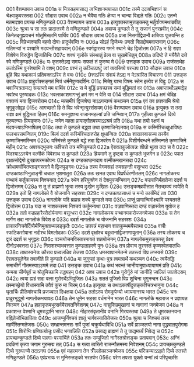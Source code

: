 001	वैशम्पायन उवाच
001a	स मित्रसहमासाद्य त्वभिज्ञानमयाचत
001c	तस्मै ददावभिज्ञानं स चेक्ष्वाकुवरस्तदा
002	सौदास उवाच
002a	न चैवैषा गतिः क्षेम्या न चान्या विद्यते गतिः
002c	एतन्मे मतमाज्ञाय प्रयच्छ मणिकुण्डले
003	वैशम्पायन उवाच
003a	इत्युक्तस्तामुत्तङ्कस्तु भर्तुर्वाक्यमथाब्रवीत्
003c	श्रुत्वा च सा ततः प्रादात्तस्मै ते मणिकुण्डले
004a	अवाप्य कुण्डले ते तु राजानं पुनरब्रवीत्
004c	किमेतद्गुह्यवचनं श्रोतुमिच्छामि पार्थिव
005	सौदास उवाच
005a	प्रजा निसर्गाद्विप्रान्वै क्षत्रियाः पूजयन्ति ह
005c	विप्रेभ्यश्चापि बहवो दोषाः प्रादुर्भवन्ति नः
006a	सोऽहं द्विजेभ्यः प्रणतो विप्राद्दोषमवाप्तवान्
006c	गतिमन्यां न पश्यामि मदयन्तीसहायवान्
006e	स्वर्गद्वारस्य गमने स्थाने चेह द्विजोत्तम
007a	न हि राज्ञा विशेषेण विरुद्धेन द्विजातिभिः
007c	शक्यं नृलोके संस्थातुं प्रेत्य वा सुखमेधितुम्
008a	तदिष्टे ते मयैवैते दत्ते स्वे मणिकुण्डले
008c	यः कृतस्तेऽद्य समयः सफलं तं कुरुष्व मे
009	उत्तङ्क उवाच
009a	राजंस्तथेह कर्ताऽस्मि पुनरेष्यामि ते वशम्
009c	प्रश्नं तु कञ्चित्प्रष्टुं त्वां व्यवसिष्ये परन्तप
010	सौदास उवाच
010a	ब्रूहि विप्र यथाकामं प्रतिवक्ताऽस्मि ते वचः
010c	छेत्ताऽस्मि संशयं तेऽद्य न मेऽत्रास्ति विचारणा
011	उत्तङ्क उवाच
011a	प्राहुर्वाक्सङ्गतं मित्रं धर्मनैपुण्यदर्शिनः
011c	मित्रेषु यश्च विषमः स्तेन इत्येव तं विदुः
012a	स भवान्मित्रतामद्य सम्प्राप्तो मम पार्थिव
012c	स मे बुद्धिं प्रयच्छस्व समां बुद्धिमतां वर
013a	अवाप्तार्थोऽहमद्येह भवांश्च पुरुषादकः
013c	भवत्सकाशमागन्तुं क्षमं मम न वेति वा
014	सौदास उवाच
014a	क्षमं चेदिह वक्तव्यं मया द्विजवरोत्तम
014c	मत्समीपं द्विजश्रेष्ठ नाऽऽगन्तव्यं कथञ्चन
015a	एवं तव प्रपश्यामि श्रेयो भृगुकुलोद्वह
015c	आगच्छतो हि ते विप्र भवेन्मृत्युरसंशयम्
016	वैशम्पायन उवाच
016a	इत्युक्तः स तदा राज्ञा क्षमं बुद्धिमता हितम्
016c	समनुज्ञाप्य राजानमहल्यां प्रति जग्मिवान्
017a	गृहीत्वा कुण्डले दिव्ये गुरुपत्न्याः प्रियङ्करः
017c	जवेन महता प्रायाद्गौतमस्याऽऽश्रमं प्रति
018a	यथा तयो रक्षणं च मदयन्त्याऽभिभाषितम्
018c	तथा ते कुण्डले बद्ध्वा तथा कृष्णाजिनेऽनयत्
019a	स कस्मिंश्चित्क्षुधाविष्टः फलभारसमन्वितम्
019c	बिल्वं ददर्श कस्मिंश्चिदारुरोह क्षुधान्वितः
020a	शाखास्वासज्य तस्यैव कृष्णाजिनमरिन्दम
020c	यस्मिंस्ते कुण्डले बद्धे तदा द्विजवरेण वै
021a	विशीर्णबन्धने तस्मिन्गते कृष्णाजिने महीम्
021c	अपश्यद्भुजगः कश्चित्ते तत्र मणिकुण्डले
022a	ऐरावतकुलोत्पन्नः शीघ्रो भूत्वा तदा स वै
022c	विदश्याऽऽस्येन वल्मीकं विवेशाथ स कुण्डले
023a	ह्रियमाणे तु दृष्ट्वा स कुण्डले भुजगेन ह
023c	पपात वृक्षात्सोद्वेगो दुःखात्परमकोपनः
024a	स दण्डकाष्ठमादाय वल्मीकमखनत्तदा
024c	क्रोधामर्षाभितप्ताङ्गस्ततो वै द्विजपुङ्गवः
025a	तस्य वेगमसह्यं तमसहन्ती वसुन्धरा
025c	दण्डकाष्ठाभिनुन्नाङ्गी चचाल भृशमातुरा
026a	ततः खनत एवाथ विप्रर्षेर्धरणीतलम्
026c	नागलोकस्य पन्थानं कर्तुकामस्य निश्चयात्
027a	रथेन हरियुक्तेन तं देशमुपजग्मिवान्
027c	वज्रपाणिर्महातेजा ददर्श च द्विजोत्तमम्
028a	स तु तं ब्राह्मणो भूत्वा तस्य दुःखेन दुःखितः
028c	उत्तङ्कमब्रवीत्तात नैतच्छक्यं त्वयेति वै
029a	इतो हि नागलोको वै योजनानि सहस्रशः
029c	न दण्डकाष्ठसाध्यं च मन्ये कार्यमिदं तव
030	उत्तङ्क उवाच
030a	नागलोके यदि ब्रह्मन्न शक्ये कुण्डले मया
030c	प्राप्तुं प्राणान्विमोक्ष्यामि पश्यतस्ते द्विजोत्तम
031a	यदा स नाशकत्तस्य निश्चयं कर्तुमन्यथा
031c	वज्रपाणिस्तदा दण्डं वज्रास्त्रेण युयोज ह
032a	ततो वज्रप्रहारैस्तैर्दार्यमाणा वसुन्धरा
032c	नागलोकस्य पन्थानमकरोज्जनमेजय
033a	स तेन मार्गेण तदा नागलोकं विवेश ह
033c	ददर्श नागलोकं च योजनानि सहस्रशः
034a	प्राकारनिचयैर्दिव्यैर्मणिमुक्ताभ्यलङ्कृतैः
034c	उपपन्नं महाभाग शातकुम्भमयैस्तथा
035a	वापीः स्फटिकसोपाना नदीश्च विमलोदकाः
035c	ददर्श वृक्षांश्च बहून्नानाद्विजगणायुतान्
036a	तस्य लोकस्य च द्वारं ददर्श स भृगूद्वहः
036c	पञ्चयोजनविस्तारमायतं शतयोजनम्
037a	नागलोकमुत्तङ्कस्तु प्रेक्ष्य दीनोऽभवत्तदा
037c	निराशश्चाभवत्तात कुण्डलाहरणे पुनः
038a	तत्र प्रोवाच तुरगस्तं कृष्णश्वेतवालधिः
038c	ताम्रास्यनेत्रः कौरव्य प्रज्वलन्निव तेजसा
039a	धमस्वापानमेतन्मे ततस्त्वं विप्र लप्स्यसे
039c	ऐरावतसुतेनेह तवानीते हि कुण्डले
040a	मा जुगुप्सां कृथाः पुत्र त्वमत्रार्थे कथञ्चन
040c	त्वयैतद्धि समाचीर्णं गौतमस्याऽऽश्रमे तदा
041	उत्तङ्क उवाच
041a	कथं भवन्तं जानीयामुपाध्यायाश्रमं प्रति
041c	यन्मया चीर्णपूर्वं च श्रोतुमिच्छामि तद्ध्यहम्
042	अश्व उवाच
042a	गुरोर्गुरुं मां जानीहि ज्वलितं जातवेदसम्
042c	त्वया ह्यहं सदा वत्स गुरोरर्थेऽभिपूजितः
043a	सततं पूजितो विप्र शुचिना भृगुनन्दन
043c	तस्माच्छ्रेयो विधास्यामि तवैवं कुरु मा चिरम्
044a	इत्युक्तः स तथाऽकार्षीदुत्तङ्कश्चित्रभानुना
044c	घृतार्चिः प्रीतिमांश्चापि प्रजज्वाल दिधक्षया
045a	ततोऽस्य रोमकूपेभ्यो ध्मायमानस्य भारत
045c	घनः प्रादुरभूद्धूमो नागलोकभयावहः
046a	तेन धूमेन सहसा वर्धमानेन भारत
046c	नागलोके महाराज न प्रज्ञायत किञ्चन
047a	हाहाकृतमभूत्सर्वमैरावतनिवेशनम्
047c	वासुकिप्रमुखानां च नागानां जनमेजय
048a	न प्रकाशन्त वेश्मानि धूमरुद्धानि भारत
048c	नीहारसंवृतानीव वनानि गिरयस्तथा
049a	ते धूमरक्तनयना वह्नितेजोभितापिताः
049c	आजग्मुर्निश्चयं ज्ञातुं भार्गवस्यातितेजसः
050a	श्रुत्वा च निश्चयं तस्य महर्षेस्तिग्मतेजसः
050c	सम्भ्रान्तमनसः सर्वे पूजां चक्रुर्यथाविधि
051a	सर्वे प्राञ्जलयो नागा वृद्धबालपुरोगमाः
051c	शिरोभिः प्रणिपत्योचुः प्रसीद भगवन्निति
052a	प्रसाद्य ब्राह्मणं ते तु पाद्यमर्घ्यं निवेद्य च
052c	प्रायच्छन्कुण्डले दिव्ये पन्नगाः परमार्चिते
053a	ततः सम्पूजितो नागैस्तत्रोत्तङ्कः प्रतापवान्
053c	अग्निं प्रदक्षिणं कृत्वा जगाम गुरुसद्म तत्
054a	स गत्वा त्वरितो राजन्गौतमस्य निवेशनम्
054c	प्रायच्छत्कुण्डले दिव्ये गुरुपत्न्यै तदाऽनघ
055a	एवं महात्मना तेन त्रीँल्लोकाञ्जनमेजय
055c	परिक्रम्याऽऽहृते दिव्ये ततस्ते मणिकुण्डले
056a	एवंप्रभावः स मुनिरुत्तङ्को भरतर्षभ
056c	परेण तपसा युक्तो यन्मां त्वं परिपृच्छसि
